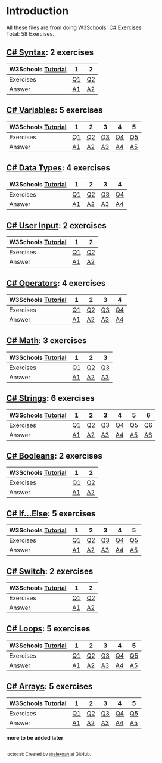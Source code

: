 # Introduction
All these files are from doing [W3Schools' C# Exercises](https://www.w3schools.com/cs/exercise.asp)  
Total: 58 Exercises.

## [C# Syntax](./CS-Syntax): 2 exercises
| W3Schools [Tutorial](https://www.w3schools.com/cs/cs_syntax.asp) | 1 | 2 |
| :--- | --- | --- |
| Exercises | [Q1](https://www.w3schools.com/cs/exercise.asp?filename=exercise_syntax1) | [Q2](https://www.w3schools.com/cs/exercise.asp?filename=exercise_syntax2) |
| Answer | [A1](./CS-Syntax/csSyntaxE1.cs) | [A2](./CS-Syntax/csSyntaxE2.cs) |

## [C# Variables](./CS-Variables): 5 exercises
| W3Schools [Tutorial](https://www.w3schools.com/cs/cs_variables.asp) | 1 | 2 | 3 | 4 | 5 |
| :--- | --- | --- | --- | --- | --- |
| Exercises | [Q1](https://www.w3schools.com/cs/exercise.asp?filename=exercise_variables1) | [Q2](https://www.w3schools.com/cs/exercise.asp?filename=exercise_variables2) | [Q3](https://www.w3schools.com/cs/exercise.asp?filename=exercise_variables3) | [Q4](https://www.w3schools.com/cs/exercise.asp?filename=exercise_variables4) | [Q5](https://www.w3schools.com/cs/exercise.asp?filename=exercise_variables5) |
| Answer | [A1](./CS-Variables/csVariablesE1.cs) | [A2](./CS-Variables/csVariablesE2.cs) | [A3](./CS-Variables/csVariablesE3.cs) | [A4](./CS-Variables/csVariablesE4.cs) | [A5](./CS-Variables/csVariablesE5.cs) |

## [C# Data Types](./CS-DataTypes): 4 exercises
| W3Schools [Tutorial](https://www.w3schools.com/cs/cs_data_types.asp) | 1 | 2 | 3 | 4 |
| :--- | --- | --- | --- | --- |
| Exercises | [Q1](https://www.w3schools.com/cs/exercise.asp?filename=exercise_data_types1) | [Q2](https://www.w3schools.com/cs/exercise.asp?filename=exercise_data_types2) | [Q3](https://www.w3schools.com/cs/exercise.asp?filename=exercise_data_types3) | [Q4](https://www.w3schools.com/cs/exercise.asp?filename=exercise_data_types4) |
| Answer | [A1](./CS-DataTypes/csDataTypesE1.cs) | [A2](./CS-DataTypes/csDataTypesE2.cs) | [A3](./CS-DataTypes/csDataTypesE3.cs) | [A4](./CS-DataTypes/csDataTypesE4.cs) |

## [C# User Input](./CS-UserInput): 2 exercises
| W3Schools [Tutorial](https://www.w3schools.com/cs/cs_user_input.asp) | 1 | 2 |
| :--- | --- | --- |
| Exercises | [Q1](https://www.w3schools.com/cs/exercise.asp?filename=exercise_user_input1) | [Q2](https://www.w3schools.com/cs/exercise.asp?filename=exercise_user_input2) |
| Answer | [A1](./CS-UserInput/csUserInputE1.cs) | [A2](./CS-UserInput/csUserInputE2.cs) |

## [C# Operators](./CS-Operators): 4 exercises
| W3Schools [Tutorial](https://www.w3schools.com/cs/cs_operators.asp) | 1 | 2 | 3 | 4 |
| :--- | --- | --- | --- | --- |
| Exercises | [Q1](https://www.w3schools.com/cs/exercise.asp?filename=exercise_operators1) | [Q2](https://www.w3schools.com/cs/exercise.asp?filename=exercise_operators2) | [Q3](https://www.w3schools.com/cs/exercise.asp?filename=exercise_operators3) | [Q4](https://www.w3schools.com/cs/exercise.asp?filename=exercise_operators4) |
| Answer | [A1](./CS-Operators/csOperatorsE1.cs) | [A2](./CS-Operators/csOperatorsE2.cs) | [A3](./CS-Operators/csOperatorsE3.cs) | [A4](./CS-Operators/csOperatorsE4.cs) |

## [C# Math](./CS-Math): 3 exercises
| W3Schools [Tutorial](https://www.w3schools.com/cs/cs_math.asp) | 1 | 2 | 3 |
| :--- | --- | --- | --- |
| Exercises | [Q1](https://www.w3schools.com/cs/exercise.asp?filename=exercise_math1) | [Q2](https://www.w3schools.com/cs/exercise.asp?filename=exercise_math2) | [Q3](https://www.w3schools.com/cs/exercise.asp?filename=exercise_math3) |
| Answer | [A1](./CS-Math/csMathE1.cs) | [A2](./CS-Math/csMathE2.cs) | [A3](./CS-Math/csMathE3.cs) |

## [C# Strings](./CS-Strings): 6 exercises
| W3Schools [Tutorial](https://www.w3schools.com/cs/cs_strings.asp) | 1 | 2 | 3 | 4 | 5 | 6 |
| :--- | --- | --- | --- | --- | --- | --- |
| Exercises | [Q1](https://www.w3schools.com/cs/exercise.asp?filename=exercise_strings1) | [Q2](https://www.w3schools.com/cs/exercise.asp?filename=exercise_strings2) | [Q3](https://www.w3schools.com/cs/exercise.asp?filename=exercise_strings3) | [Q4](https://www.w3schools.com/cs/exercise.asp?filename=exercise_strings4) | [Q5](https://www.w3schools.com/cs/exercise.asp?filename=exercise_strings5) | [Q6](https://www.w3schools.com/cs/exercise.asp?filename=exercise_strings6) |
| Answer | [A1](./CS-Strings/csStringsE1.cs) | [A2](./CS-Strings/csStringsE2.cs) | [A3](./CS-Strings/csStringsE3.cs) | [A4](./CS-Strings/csStringsE4.cs) | [A5](./CS-Strings/csStringsE5.cs) | [A6](./CS-Strings/csStringsE6.cs) |

## [C# Booleans](./CS-Booleans): 2 exercises
| W3Schools [Tutorial](https://www.w3schools.com/cs/cs_booleans.asp) | 1 | 2 |
| :--- | --- | --- |
| Exercises | [Q1](https://www.w3schools.com/cs/exercise.asp?filename=exercise_booleans1) | [Q2](https://www.w3schools.com/cs/exercise.asp?filename=exercise_booleans2) |
| Answer | [A1](./CS-Booleans/csBooleansE1.cs) | [A2](./CS-Booleans/csBooleansE2.cs) |

## [C# If...Else](./CS-IfElse): 5 exercises
| W3Schools [Tutorial](https://www.w3schools.com/cs/cs_conditions.asp) | 1 | 2 | 3 | 4 | 5 |
| :--- | --- | --- | --- | --- | --- |
| Exercises | [Q1](https://www.w3schools.com/cs/exercise.asp?filename=exercise_conditions1) | [Q2](https://www.w3schools.com/cs/exercise.asp?filename=exercise_conditions2) | [Q3](https://www.w3schools.com/cs/exercise.asp?filename=exercise_conditions3) | [Q4](https://www.w3schools.com/cs/exercise.asp?filename=exercise_conditions4) | [Q5](https://www.w3schools.com/cs/exercise.asp?filename=exercise_conditions5) |
| Answer | [A1](./CS-IfElse/csIfElseE1.cs) | [A2](./CS-IfElse/csIfElseE2.cs) | [A3](./CS-IfElse/csIfElseE3.cs) | [A4](./CS-IfElse/csIfElseE4.cs) | [A5](./CS-IfElse/csIfElseE5.cs) |

## [C# Switch](./CS-Switch): 2 exercises
| W3Schools [Tutorial](https://www.w3schools.com/cs/cs_switch.asp) | 1 | 2 |
| :--- | --- | --- |
| Exercises | [Q1](https://www.w3schools.com/cs/exercise.asp?filename=exercise_switch1) | [Q2](https://www.w3schools.com/cs/exercise.asp?filename=exercise_switch2) |
| Answer | [A1](./CS-Switch/csSwitchE1.cs) | [A2](./CS-Switch/csSwitchE2.cs) |

## [C# Loops](./CS-Loops): 5 exercises
| W3Schools [Tutorial](https://www.w3schools.com/cs/cs_while_loop.asp) | 1 | 2 | 3 | 4 | 5 |
| :--- | --- | --- | --- | --- | --- |
| Exercises | [Q1](https://www.w3schools.com/cs/exercise.asp?filename=exercise_while_loop1) | [Q2](https://www.w3schools.com/cs/exercise.asp?filename=exercise_while_loop2) | [Q3](https://www.w3schools.com/cs/exercise.asp?filename=exercise_while_loop3) | [Q4](https://www.w3schools.com/cs/exercise.asp?filename=exercise_while_loop4) | [Q5](https://www.w3schools.com/cs/exercise.asp?filename=exercise_while_loop5) |
| Answer | [A1](./CS-Loops/csLoopsE1.cs) | [A2](./CS-Loops/csLoopsE2.cs) | [A3](./CS-Loops/csLoopsE3.cs) | [A4](./CS-Loops/csLoopsE4.cs) | [A5](./CS-Loops/csLoopsE5.cs) |

## [C# Arrays](./CS-Arrays): 5 exercises
| W3Schools [Tutorial](https://www.w3schools.com/cs/cs_arrays.asp) | 1 | 2 | 3 | 4 | 5 |
| :--- | --- | --- | --- | --- | --- |
| Exercises | [Q1](https://www.w3schools.com/cs/exercise.asp?filename=exercise_arrays1) | [Q2](https://www.w3schools.com/cs/exercise.asp?filename=exercise_arrays2) | [Q3](https://www.w3schools.com/cs/exercise.asp?filename=exercise_arrays3) | [Q4](https://www.w3schools.com/cs/exercise.asp?filename=exercise_arrays4) | [Q5](https://www.w3schools.com/cs/exercise.asp?filename=exercise_arrays5) |
| Answer | [A1](./CS-Arrays/csArraysE1.cs) | [A2](./CS-Arrays/csArraysE2.cs) | [A3](./CS-Arrays/csArraysE3.cs) | [A4](./CS-Arrays/csArraysE4.cs) | [A5](./CS-Arrays/csArraysE5.cs) |

  
**more to be added later**

##
<sup>:octocat: Created by [@alexoah](http://github.com/alexoah) at GitHub.</sup>